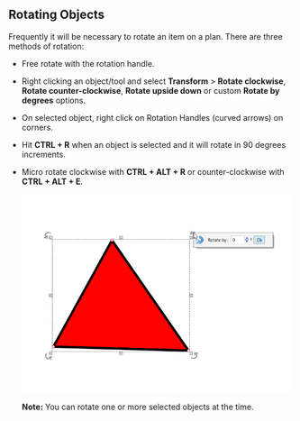 ## Rotating Objects

Frequently it will be necessary to rotate an item on a plan. There are three methods of rotation:

 - Free rotate with the rotation handle.
 - Right clicking an object/tool and select **Transform** > **Rotate clockwise**, **Rotate counter-clockwise**, **Rotate upside down** or custom **Rotate by degrees** options.
 - On selected object, right click on Rotation Handles (curved arrows) on corners.
 - Hit **CTRL + R** when an object is selected and it will rotate in 90 degrees increments. 
 - Micro rotate clockwise with **CTRL + ALT + R** or counter-clockwise with **CTRL + ALT + E**.

    ![Rotate_selected_object](./assets/Rotate_selected_object.png)

    **Note:** You can rotate one or more selected objects at the time.